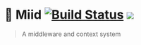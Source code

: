 # 🏯 Miid [![Build Status](https://travis-ci.org/etienne-dldc/miid.svg?branch=master)](https://travis-ci.org/etienne-dldc/miid) [![](https://badgen.net/bundlephobia/minzip/miid)](https://bundlephobia.com/result?p=miid)

> A middleware and context system
